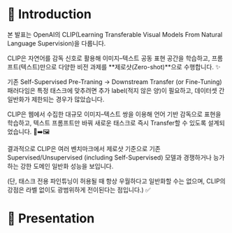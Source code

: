 # 👋 Introduction

본 발표는 OpenAI의 CLIP(Learning Transferable Visual Models From Natural Language Supervision)을 다룹니다.

CLIP은 자연어를 감독 신호로 활용해 이미지–텍스트 공동 표현 공간을 학습하고, 프롬프트(텍스트)만으로 다양한 비전 과제를 **제로샷(Zero-shot)**으로 수행합니다. ✨

기존 Self-Supervised Pre-Traning → Downstream Transfer (or Fine-Tuning) 패러다임은
특정 태스크에 맞추려면 추가 label(적지 않은 양)이 필요하고, 데이터셋 간 일반화가 제한되는 경우가 많았습니다.

CLIP은 웹에서 수집한 대규모 이미지–텍스트 쌍을 이용해 언어 기반 감독으로 표현을 학습하고,
텍스트 프롬프트만 바꿔 새로운 태스크로 즉시 Transfer할 수 있도록 설계되었습니다. 🧠➡️🖼️

결과적으로 CLIP은 여러 벤치마크에서 제로샷 기준으로 기존 Supervised/Unsupervised (including Self-Supervised) 모델과 경쟁하거나 능가하는 강한 도메인 일반화 성능을 보입니다.

(단, 태스크 전용 파인튜닝이 허용될 때 항상 우월하다고 일반화할 수는 없으며, CLIP의 강점은 라벨 없이도 광범위하게 전이된다는 점입니다.) ✅

# 🚀 Presentation
